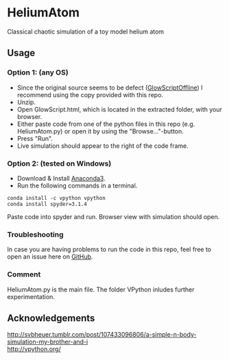 # HeliumAtom
Classical chaotic simulation of a toy model helium atom   

## Usage
### Option 1: (any OS)
- Since the original source seems to be defect ([GlowScriptOffline](https://raw.githubusercontent.com/BruceSherwood/glowscript/master/GlowScriptOffline2.7.zip)) I recommend using the copy provided with this repo.
- Unzip.
- Open GlowScript.html, which is located in the extracted folder, with your browser.
- Either paste code from one of the python files in this repo (e.g. HeliumAtom.py) or open it by using the "Browse..."-button.
- Press "Run".
- Live simulation should appear to the right of the code frame.

### Option 2: (tested on Windows)

- Download & Install [Anaconda3](https://www.anaconda.com/download/).
- Run the following commands in a terminal.
```
conda install -c vpython vpython
conda install spyder=3.1.4
```

Paste code into spyder and run. Browser view with simulation should open.

### Troubleshooting
In case you are having problems to run the code in this repo, feel free to open an issue here on [GitHub](https://github.com/programizer/HeliumAtom/issues).

### Comment
HeliumAtom.py is the main file. The folder VPython inludes further experimentation.

## Acknowledgements
http://svbheuer.tumblr.com/post/107433096806/a-simple-n-body-simulation-my-brother-and-i      
http://vpython.org/
